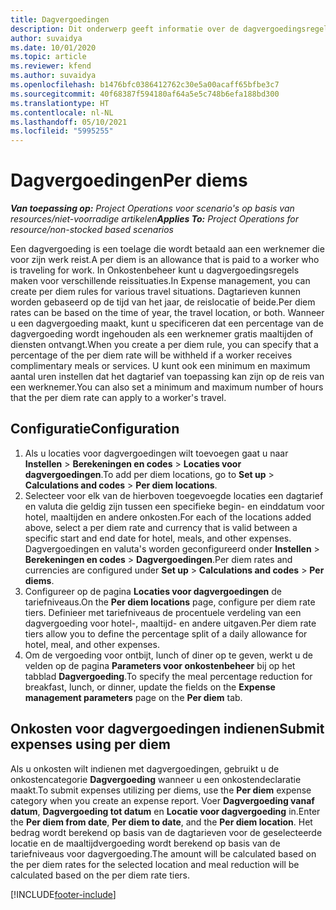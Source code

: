 ```yaml
---
title: Dagvergoedingen
description: Dit onderwerp geeft informatie over de dagvergoedingsregels die worden gebruikt in Onkostenbeheer.
author: suvaidya
ms.date: 10/01/2020
ms.topic: article
ms.reviewer: kfend
ms.author: suvaidya
ms.openlocfilehash: b1476bfc0386412762c30e5a00acaff65bfbe3c7
ms.sourcegitcommit: 40f68387f594180af64a5e5c748b6efa188bd300
ms.translationtype: HT
ms.contentlocale: nl-NL
ms.lasthandoff: 05/10/2021
ms.locfileid: "5995255"
---
```

# <a name="per-diems"></a><span data-ttu-id="33150-103">Dagvergoedingen</span><span class="sxs-lookup"><span data-stu-id="33150-103">Per diems</span></span>

<span data-ttu-id="33150-104">_**Van toepassing op:** Project Operations voor scenario's op basis van resources/niet-voorradige artikelen_</span><span class="sxs-lookup"><span data-stu-id="33150-104">_**Applies To:** Project Operations for resource/non-stocked based scenarios_</span></span>


<span data-ttu-id="33150-105">Een dagvergoeding is een toelage die wordt betaald aan een werknemer die voor zijn werk reist.</span><span class="sxs-lookup"><span data-stu-id="33150-105">A per diem is an allowance that is paid to a worker who is traveling for work.</span></span> <span data-ttu-id="33150-106">In Onkostenbeheer kunt u dagvergoedingsregels maken voor verschillende reissituaties.</span><span class="sxs-lookup"><span data-stu-id="33150-106">In Expense management, you can create per diem rules for  various travel situations.</span></span> <span data-ttu-id="33150-107">Dagtarieven kunnen worden gebaseerd op de tijd van het jaar, de reislocatie of beide.</span><span class="sxs-lookup"><span data-stu-id="33150-107">Per diem rates can be based on the time of year, the travel location, or both.</span></span> <span data-ttu-id="33150-108">Wanneer u een dagvergoeding maakt, kunt u specificeren dat een percentage van de dagvergoeding wordt ingehouden als een werknemer gratis maaltijden of diensten ontvangt.</span><span class="sxs-lookup"><span data-stu-id="33150-108">When you create a per diem  rule, you can specify that a percentage of the per diem rate will be withheld if a worker receives complimentary meals or services.</span></span> <span data-ttu-id="33150-109">U kunt ook een minimum en maximum aantal uren instellen dat het dagtarief van toepassing kan zijn op de reis van een werknemer.</span><span class="sxs-lookup"><span data-stu-id="33150-109">You can also set a minimum and maximum number of hours that the per diem rate can apply to a worker's travel.</span></span>

## <a name="configuration"></a><span data-ttu-id="33150-110">Configuratie</span><span class="sxs-lookup"><span data-stu-id="33150-110">Configuration</span></span> 

1. <span data-ttu-id="33150-111">Als u locaties voor dagvergoedingen wilt toevoegen gaat u naar **Instellen** > **Berekeningen en codes** > **Locaties voor dagvergoedingen**.</span><span class="sxs-lookup"><span data-stu-id="33150-111">To add per diem locations, go to **Set up** > **Calculations and codes** > **Per diem locations**.</span></span>
2. <span data-ttu-id="33150-112">Selecteer voor elk van de hierboven toegevoegde locaties een dagtarief en valuta die geldig zijn tussen een specifieke begin- en einddatum voor hotel, maaltijden en andere onkosten.</span><span class="sxs-lookup"><span data-stu-id="33150-112">For each of the locations added above, select a per diem rate and currency that is valid between a specific start and end date for hotel, meals, and other expenses.</span></span> <span data-ttu-id="33150-113">Dagvergoedingen en valuta's worden geconfigureerd onder **Instellen** > **Berekeningen en codes** > **Dagvergoedingen**.</span><span class="sxs-lookup"><span data-stu-id="33150-113">Per diem rates and currencies are configured under **Set up** > **Calculations and codes** > **Per diems**.</span></span>
3. <span data-ttu-id="33150-114">Configureer op de pagina **Locaties voor dagvergoedingen** de tariefniveaus.</span><span class="sxs-lookup"><span data-stu-id="33150-114">On the **Per diem locations** page, configure per diem rate tiers.</span></span> <span data-ttu-id="33150-115">Definieer met tariefniveaus de procentuele verdeling van een dagvergoeding voor hotel-, maaltijd- en andere uitgaven.</span><span class="sxs-lookup"><span data-stu-id="33150-115">Per diem rate tiers allow you to define the percentage split of a daily allowance for hotel, meal, and other expenses.</span></span> 
4. <span data-ttu-id="33150-116">Om de vergoeding voor ontbijt, lunch of diner op te geven, werkt u de velden op de pagina **Parameters voor onkostenbeheer** bij op het tabblad **Dagvergoeding**.</span><span class="sxs-lookup"><span data-stu-id="33150-116">To specify the meal percentage reduction for breakfast, lunch, or dinner, update the fields on the **Expense management parameters** page on the **Per diem** tab.</span></span> 
    
## <a name="submit-expenses-using-per-diem"></a><span data-ttu-id="33150-117">Onkosten voor dagvergoedingen indienen</span><span class="sxs-lookup"><span data-stu-id="33150-117">Submit expenses using per diem</span></span>
<span data-ttu-id="33150-118">Als u onkosten wilt indienen met dagvergoedingen, gebruikt u de onkostencategorie **Dagvergoeding** wanneer u een onkostendeclaratie maakt.</span><span class="sxs-lookup"><span data-stu-id="33150-118">To submit expenses utilizing per diems, use the **Per diem** expense category when you create an expense report.</span></span> <span data-ttu-id="33150-119">Voer **Dagvergoeding vanaf datum**, **Dagvergoeding tot datum** en **Locatie voor dagvergoeding** in.</span><span class="sxs-lookup"><span data-stu-id="33150-119">Enter the **Per diem from date**, **Per diem to date**,  and the **Per diem location**.</span></span> <span data-ttu-id="33150-120">Het bedrag wordt berekend op basis van de dagtarieven voor de geselecteerde locatie en de maaltijdvergoeding wordt berekend op basis van de tariefniveaus voor dagvergoeding.</span><span class="sxs-lookup"><span data-stu-id="33150-120">The amount will be calculated based on the per diem rates for the selected location and meal reduction will be calculated based on the per diem rate tiers.</span></span>


[!INCLUDE[footer-include](../includes/footer-banner.md)]